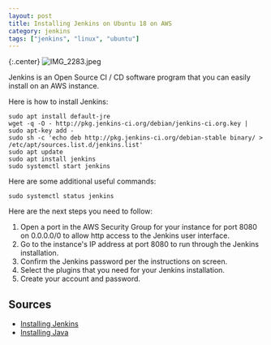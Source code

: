 ```yaml
---
layout: post
title: Installing Jenkins on Ubuntu 18 on AWS
category: jenkins
tags: ["jenkins", "linux", "ubuntu"]
---
```

{:.center}
![IMG_2283.jpeg](/blog/assets/IMG_2283.jpeg)


Jenkins is an Open Source CI / CD software program that you can easily install on an AWS instance.

Here is how to install Jenkins:

    sudo apt install default-jre    
    wget -q -O - http://pkg.jenkins-ci.org/debian/jenkins-ci.org.key | sudo apt-key add -
    sudo sh -c 'echo deb http://pkg.jenkins-ci.org/debian-stable binary/ > /etc/apt/sources.list.d/jenkins.list'
    sudo apt update
    sudo apt install jenkins
    sudo systemctl start jenkins

Here are some additional useful commands:

    sudo systemctl status jenkins
    

Here are the next steps you need to follow:

1. Open a port in the AWS Security Group for your instance for port 8080 on  0.0.0.0/0 to allow http access to the Jenkins user interface.
2. Go to the instance's IP address at port 8080 to run through the Jenkins installation.
3. Confirm the Jenkins password per the instructions on screen.
4. Select the plugins that you need for your Jenkins installation.
5. Create your account and password.

## Sources

* [Installing Jenkins](https://www.digitalocean.com/community/tutorials/how-to-install-jenkins-on-ubuntu-18-04)
* [Installing Java](https://www.digitalocean.com/community/tutorials/how-to-install-java-with-apt-on-ubuntu-18-04#installing-specific-versions-of-openjdk)
